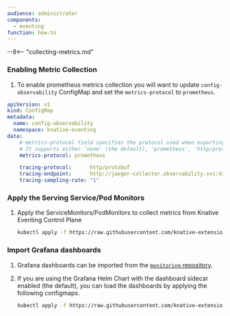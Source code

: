 ```yaml
---
audience: administrator
components:
  - eventing
function: how-to
---
```


--8<-- "collecting-metrics.md"

### Enabling Metric Collection

1. To enable prometheus metrics collection you will want to update `config-observability` ConfigMap and set the `metrics-protocol` to `prometheus`.

```yaml
apiVersion: v1
kind: ConfigMap
metadata:
  name: config-observability
  namespace: knative-eventing
data:
    # metrics-protocol field specifies the protocol used when exporting metrics
    # It supports either 'none' (the default), 'prometheus', 'http/protobuf' (OTLP HTTP), 'grpc' (OTLP gRPC)
    metrics-protocol: prometheus

    tracing-protocol:      http/protobuf
    tracing-endpoint:      http://jaeger-collector.observability.svc:4318/v1/traces
    tracing-sampling-rate: "1"
```

### Apply the Serving Service/Pod Monitors

1. Apply the ServiceMonitors/PodMonitors to collect metrics from Knative Eventing Control Plane

    ```bash
    kubectl apply -f https://raw.githubusercontent.com/knative-extensions/monitoring/main/config/eventing-monitors.yaml
    ```
### Import Grafana dashboards

1. Grafana dashboards can be imported from the [`monitoring` repository](https://github.com/knative-extensions/monitoring).

1. If you are using the Grafana Helm Chart with the dashboard sidecar enabled (the default), you can load the dashboards by applying the following configmaps.

    ```bash
    kubectl apply -f https://raw.githubusercontent.com/knative-extensions/monitoring/main/config/configmap-eventing-dashboard.yaml
    ```
